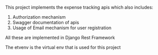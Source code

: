 This project implements the expense tracking apis which also includes:
  1. Authorization mechanism
  2. Swagger documentation of apis
  3. Usage of Email mechanism for user registration

All these are implemented in Django Rest Framework

The etvenv is the virtual env that is used for this project

<!-- For Testing purposes -->
